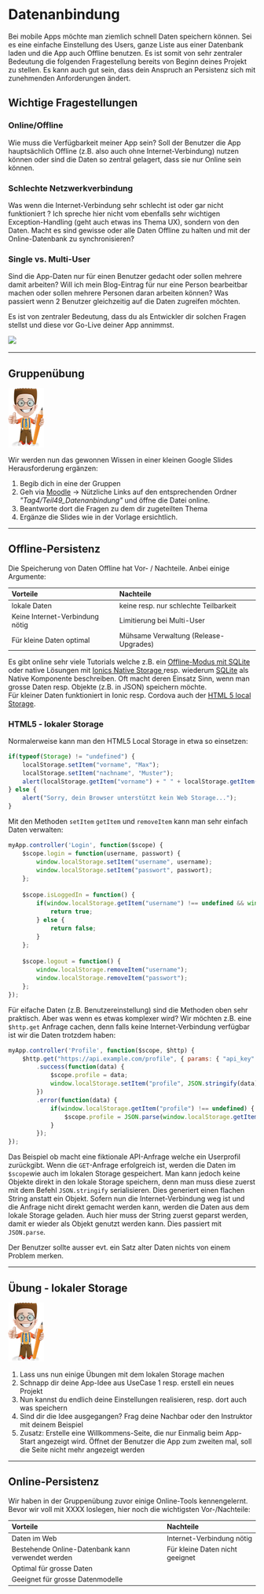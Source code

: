 #           Datenanbindung

Bei mobile Apps möchte man ziemlich schnell Daten speichern können. Sei es eine einfache Einstellung des Users, ganze Liste aus einer Datenbank laden und die App auch Offline benutzen. Es ist somit von sehr zentraler Bedeutung die folgenden Fragestellung bereits von Beginn deines Projekt zu stellen. Es kann auch gut sein, dass dein Anspruch an Persistenz sich mit zunehmenden Anforderungen ändert.

## Wichtige Fragestellungen

### Online/Offline

Wie muss die Verfügbarkeit meiner App sein? Soll der Benutzer die App hauptsächlich Offline \(z.B. also auch ohne Internet-Verbindung\) nutzen können oder sind die Daten so zentral gelagert, dass sie nur Online sein können.

### Schlechte Netzwerkverbindung

Was wenn die Internet-Verbindung sehr schlecht ist oder gar nicht funktioniert ? Ich spreche hier nicht vom ebenfalls sehr wichtigen Exception-Handling \(geht auch etwas ins Thema UX\), sondern von den Daten. Macht es sind gewisse oder alle Daten Offline zu halten und mit der Online-Datenbank zu synchronisieren?

### Single vs. Multi-User

Sind die App-Daten nur für einen Benutzer gedacht oder sollen mehrere damit arbeiten? Will ich mein Blog-Eintrag für nur eine Person bearbeitbar machen oder sollen mehrere Personen daran arbeiten können? Was passiert wenn 2 Benutzer gleichzeitig auf die Daten zugreifen möchten.

Es ist von zentraler Bedeutung, dass du als Entwickler dir solchen Fragen stellst und diese vor Go-Live deiner App annimmst.

![](http://orgmonkey.marie-kennedy.com/wp-content/uploads/2009/10/how-to-use-this-database.png)

---

## Gruppenübung

![](/_allgemein/ralph_uebung.png)

Wir werden nun das gewonnen Wissen in einer kleinen Google Slides Herausforderung ergänzen:

1. Begib dich in eine der Gruppen
2. Geh via [Moodle](https://www.gitbook.com/book/motzne/ict-bz-modul-335/edit#)  -&gt;  Nützliche Links auf den entsprechenden Ordner _"Tag4/Teil49\_Datenanbindung"_
   und öffne die Datei online.
3. Beantworte dort die Fragen zu dem dir zugeteilten Thema
4. Ergänze die Slides wie in der Vorlage ersichtlich.

---

## Offline-Persistenz

Die Speicherung von Daten Offline hat Vor- / Nachteile. Anbei einige Argumente:

| Vorteile | Nachteile |
| :--- | :--- |
| lokale Daten | keine resp. nur schlechte Teilbarkeit |
| Keine Internet-Verbindung nötig | Limitierung bei Multi-User |
| Für kleine Daten optimal | Mühsame Verwaltung \(Release-Upgrades\) |

Es gibt online sehr viele Tutorials welche z.B. ein [Offline-Modus mit SQLite](http://blog.ionic.io/building-an-ionic-app-with-offline-support-part-1/) oder native Lösungen mit [Ionics Native Storage ](https://ionicframework.com/docs/v2/native/nativestorage/)resp. wiederum [SQLite](https://ionicframework.com/docs/v2/native/sqlite/) als Native Komponente beschreiben. Oft macht deren Einsatz Sinn, wenn man grosse Daten resp. Objekte \(z.B. in JSON\) speichern möchte.  
Für kleiner Daten funktioniert in Ionic resp. Cordova auch der [HTML 5 local Storage](http://www.w3schools.com/html/html5_webstorage.asp).

### HTML5 - lokaler Storage

Normalerweise kann man den HTML5 Local Storage in etwa so einsetzen:

```js
if(typeof(Storage) != "undefined") {
    localStorage.setItem("vorname", "Max");
    localStorage.setItem("nachname", "Muster");
    alert(localStorage.getItem("vorname") + " " + localStorage.getItem("nachname"));
} else {
    alert("Sorry, dein Browser unterstützt kein Web Storage...");
}
```

Mit den Methoden `setItem` `getItem` und `removeItem` kann man sehr einfach Daten verwalten:

```js
myApp.controller('Login', function($scope) {
    $scope.login = function(username, passwort) {
        window.localStorage.setItem("username", username);
        window.localStorage.setItem("passwort", passwort);
    };

    $scope.isLoggedIn = function() {
        if(window.localStorage.getItem("username") !== undefined && window.localStorage.getItem("passwort") !== undefined) {
            return true;
        } else {
            return false;
        }
    };

    $scope.logout = function() {
        window.localStorage.removeItem("username");
        window.localStorage.removeItem("passwort");
    };
});
```

Für eifache Daten \(z.B. Benutzereinstellung\) sind die Methoden oben sehr praktisch. Aber was wenn es etwas komplexer wird? Wir möchten z.B. eine `$http.get` Anfrage cachen, denn falls keine Internet-Verbindung verfügbar ist wir die Daten trotzdem haben:

```js
myApp.controller('Profile', function($scope, $http) {
    $http.get("https://api.example.com/profile", { params: { "api_key": "some_key_here" } })
        .success(function(data) {
            $scope.profile = data;
            window.localStorage.setItem("profile", JSON.stringify(data));
        })
        .error(function(data) {
            if(window.localStorage.getItem("profile") !== undefined) {
                $scope.profile = JSON.parse(window.localStorage.getItem("profile"));
            }
        });
});
```

Das Beispiel ob macht eine fiktionale API-Anfrage welche ein Userprofil zurückgibt. Wenn die `GET`-Anfrage erfolgreich ist, werden die Daten im `$scope`wie auch im lokalen Storage gespeichert. Man kann jedoch keine Objekte direkt in den lokale Storage speichern, denn man muss diese zuerst mit dem Befehl `JSON.stringify` serialisieren. Dies generiert einen flachen String anstatt ein Objekt. Sofern nun die Internet-Verbindung weg ist und die Anfrage nicht direkt gemacht werden kann, werden die Daten aus dem lokale Storage geladen. Auch hier muss der String zuerst geparst werden, damit er wieder als Objekt genutzt werden kann. Dies passiert mit `JSON.parse`.

Der Benutzer sollte ausser evt. ein Satz alter Daten nichts von einem Problem merken.

---

## Übung - lokaler Storage

![](/_allgemein/ralph_uebung.png)

1. Lass uns nun einige Übungen mit dem lokalen Storage machen
2. Schnapp dir deine App-Idee aus UseCase 1 resp. erstell ein neues Projekt
3. Nun kannst du endlich deine Einstellungen realisieren, resp. dort auch was speichern
4. Sind dir die Idee ausgegangen? Frag deine Nachbar oder den Instruktor mit deinem Beispiel
5. Zusatz: Erstelle eine Willkommens-Seite, die nur Einmalig beim App-Start angezeigt wird. Öffnet der Benutzer die App zum zweiten mal, soll die Seite nicht mehr angezeigt werden

---

## Online-Persistenz

Wir haben in der Gruppenübung zuvor einige Online-Tools kennengelernt. Bevor wir voll mit XXXX loslegen, hier noch die wichtigsten Vor-/Nachteile:

| Vorteile | Nachteile |
| :--- | :--- |
| Daten im Web | Internet-Verbindung nötig |
| Bestehende Online-Datenbank kann verwendet werden | Für kleine Daten nicht geeignet |
| Optimal für grosse Daten |  |
| Geeignet für grosse Datenmodelle |  |







